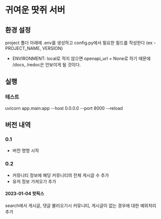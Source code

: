# 귀여운 땃쥐 서버

## 환경 설정
project 폴더 아래에 .env를 생성하고 config.py에서 필요한 필드를 작성한다 (ex - PROJECT_NAME, VERSION)
- ENVIRONMENT: local로 적지 않으면 openapi_url = None로 하기 때문에 /docs, /redoc은 안보이게 될 것이다.

## 실행
### 테스트
uvicorn app.main:app --host 0.0.0.0 --port 8000 --reload

## 버전 내역
### 0.1
- 버전 명명 시작
### 0.2
- 커뮤니티 정보에 해당 커뮤니티의 전체 게시글 수 추가
- 유저 정보 가져오기 추가
#### 2023-01-04 핫픽스
search에서 게시글, 댓글 불러오기시 커뮤니티, 게시글이 없는 경우에 대한 예외처리 추가
